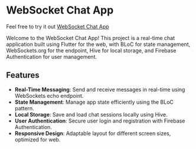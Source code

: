 # WebSocket Chat App

Feel free to try it out
[WebSocket Chat App](https://websocket-chat-42ccc.web.app/)

Welcome to the WebSocket Chat App! This project is a real-time chat application built using Flutter for the web, with BLoC for state management, WebSockets.org for the endpoint, Hive for local storage, and Firebase Authentication for user management.

## Features

- **Real-Time Messaging**: Send and receive messages in real-time using WebSockets echo endpoint.
- **State Management**: Manage app state efficiently using the BLoC pattern.
- **Local Storage**: Save and load chat sessions locally using Hive.
- **User Authentication**: Secure user login and registration with Firebase Authentication.
- **Responsive Design**: Adaptable layout for different screen sizes, optimized for web.


